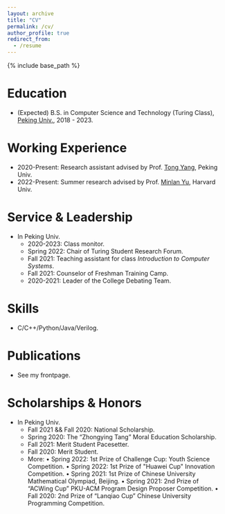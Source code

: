 ```yaml
---
layout: archive
title: "CV"
permalink: /cv/
author_profile: true
redirect_from:
  - /resume
---
```


{% include base_path %}

Education
======
* (Expected) B.S. in Computer Science and Technology (Turing Class), [Peking Univ.](https://english.pku.edu.cn/), 2018 - 2023. 

Working Experience
======
* 2020-Present: Research assistant advised by Prof. [Tong Yang](https://yangtonghome.github.io/), Peking Univ.
* 2022-Present: Summer research advised by Prof. [Minlan Yu](http://minlanyu.seas.harvard.edu/), Harvard Univ.

Service & Leadership
======
* In Peking Univ.
  * 2020-2023: Class monitor.
  * Spring 2022: Chair of Turing Student Research Forum.
  * Fall 2021: Teaching assistant for class *Introduction to Computer Systems*.
  * Fall 2021: Counselor of Freshman Training Camp.
  * 2020-2021: Leader of the College Debating Team.
  
Skills
======
* C/C++/Python/Java/Verilog.

Publications
======
* See my frontpage.

Scholarships & Honors
======
* In Peking Univ.
  * Fall 2021 && Fall 2020: National Scholarship.
  *	Spring 2020: The “Zhongying Tang” Moral Education Scholarship.
  * Fall 2021: Merit Student Pacesetter.
  * Fall 2020: Merit Student.
  * More: $\bullet$ Spring 2022: 1st Prize of Challenge Cup: Youth Science Competition. $\bullet$ Spring 2022: 1st Prize of "Huawei Cup" Innovation Competition. $\bullet$ Spring 2021: 1st Prize of Chinese University Mathematical Olympiad, Beijing. $\bullet$ Spring 2021: 2nd Prize of “ACWing Cup” PKU-ACM Program Design Proposer Competition. $\bullet$ Fall 2020: 2nd Prize of “Lanqiao Cup” Chinese University Programming Competition.	

